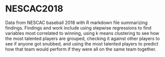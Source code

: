 # NESCAC2018
Data from NESCAC baseball 2018 with R markdown file summarizing findings. Findings and work include using stepwise regressions to find variables most correlated to winning, using k means clustering to see how the most talented players are grouped, checking it against other players to see if anyone got snubbed, and using the most talented players to predict how that team would perform if they were all on the same team together. 
